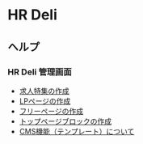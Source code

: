 # HR Deli

## ヘルプ
<!--### 導入までに関するご質問
* 独自ドメイン
-->
### HR Deli 管理画面
* [求人特集の作成](https://github.com/e2info/hrdeli-docs/manual/special_feature.md)
* [LPページの作成](https://github.com/e2info/hrdeli-docs/manual/lp.md)
* [フリーページの作成](https://github.com/e2info/hrdeli-docs/manual/contents.md)
* [トップページブロックの作成](https://github.com/e2info/hrdeli-docs/manual/top_block.md)
* [CMS機能（テンプレート）について](https://github.com/e2info/hrdeli-docs/manual/cms.md)
<!--
* PORTERS 同期エラー
    * [PORTERS マッピングエラーとは？](https://github.com/e2info/hrdeli-docs/manual/sync_error.md#description)
    * [PORTERS マッピングエラーを解消したい](https://github.com/e2info/hrdeli-docs/manual/sync_error.md#cancellation)
* PORTERS連携エラー
    * [PORTERS 連携エラーとは？](https://github.com/e2info/hrdeli-docs/manual/update_error.md#description)
    * [PORTERS 連携エラーを解消したい](https://github.com/e2info/hrdeli-docs/manual/update_error.md#cancellation)

-->